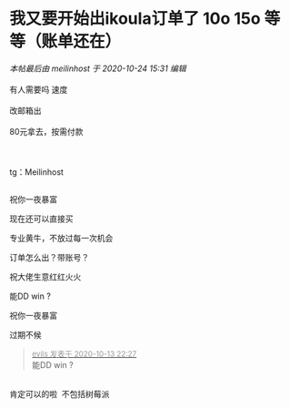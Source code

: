 # 我又要开始出ikoula订单了 10o 15o 等等（账单还在）


<i class="pstatus"> 本帖最后由 meilinhost 于 2020-10-24 15:31 编辑 </i><br />
<br />
有人需要吗 速度<br />
<br />
改邮箱出<br />
<br />
80元拿去，按需付款<br />
<br />
<img id="aimg_ZmYol" onclick="zoom(this, this.src, 0, 0, 0)" class="zoom" src="https://i.loli.net/2020/10/13/b3g8A6CO5G79Wtx.jpg" onmouseover="img_onmouseoverfunc(this)" onload="thumbImg(this)" border="0" alt="" /><br />
<img id="aimg_yQGeC" onclick="zoom(this, this.src, 0, 0, 0)" class="zoom" src="https://i.loli.net/2020/10/13/fsWM1JCrR42Sd9I.jpg" onmouseover="img_onmouseoverfunc(this)" onload="thumbImg(this)" border="0" alt="" /><br />
<br />
<br />
tg：Meilinhost

<img id="aimg_b1Jt2" onclick="zoom(this, this.src, 0, 0, 0)" class="zoom" src="https://i.loli.net/2020/10/18/FpsViOM1Ro3K7Dw.jpg" onmouseover="img_onmouseoverfunc(this)" onload="thumbImg(this)" border="0" alt="" />

祝你一夜暴富

现在还可以直接买

<img src="static/image/smiley/default/lol.gif" smilieid="12" border="0" alt="" />专业黄牛，不放过每一次机会

订单怎么出？带账号？

祝大佬生意红红火火

能DD win ?

祝你一夜暴富

过期不候

<div class="quote"><blockquote><font size="2"><a href="https://www.hostloc.com/forum.php?mod=redirect&amp;goto=findpost&amp;pid=9296284&amp;ptid=753954" target="_blank"><font color="#999999">evils 发表于 2020-10-13 22:27</font></a></font><br />
能DD win ?</blockquote></div><br />
肯定可以的啦&nbsp;&nbsp;不包括树莓派
